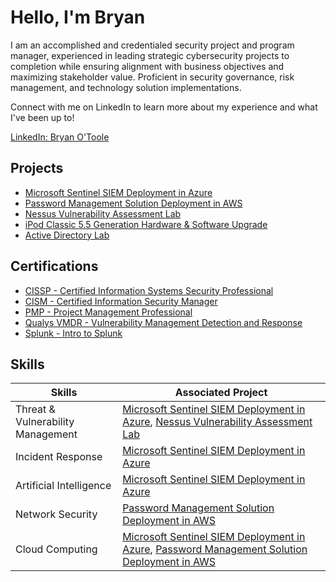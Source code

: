 # Hello, I'm Bryan

I am an accomplished and credentialed security project and program manager, experienced in leading strategic cybersecurity projects to completion while ensuring alignment with business objectives and maximizing stakeholder value. Proficient in security governance, risk management, and technology solution implementations.

Connect with me on LinkedIn to learn more about my experience and what I've been up to!

[LinkedIn: Bryan O'Toole](https://www.linkedin.com/in/bryanotoole17/)

## Projects
- [Microsoft Sentinel SIEM Deployment in Azure](https://github.com/bryanotoole/Microsoft-Sentinel-SIEM)
- [Password Management Solution Deployment in AWS](https://github.com/bryanotoole/Password-Management-Solution-Deployed-in-AWS)
- [Nessus Vulnerability Assessment Lab](https://github.com/bryanotoole/Nessus-Vulnerability-Assessment-Lab)
- [iPod Classic 5.5 Generation Hardware & Software Upgrade](https://github.com/bryanotoole/iPod-Classic-5.5-Generation-Hardware-Upgrade/blob/main/README.md)
- [Active Directory Lab](https://github.com/bryanotoole/Active-Directory-Lab/blob/main/README.md)

## Certifications
- [CISSP - Certified Information Systems Security Professional](https://www.credly.com/badges/267508aa-db31-4b6e-818d-86739bd004b9/public_url)
- [CISM - Certified Information Security Manager](https://www.credly.com/badges/f6059403-c37f-4e99-b145-8b2ee1025b88/public_url)
- [PMP - Project Management Professional](https://www.credly.com/badges/67e470e8-02dc-4f9a-83ae-eeaa0d3102b6/public_url)
- [Qualys VMDR - Vulnerability Management Detection and Response](https://github.com/bryanotoole/Certifications/blob/main/Qualys%20VDMR%20Cert%205.13.24.pdf)
- [Splunk - Intro to Splunk](https://github.com/bryanotoole/Certifications/blob/main/Intro%20to%20Splunk%20Certificate.pdf)

## Skills

| Skills                                        | Associated Project         |
|-----------------------------------------------|----------------------------|
| Threat & Vulnerability Management         | <a href="https://github.com/bryanotoole/Microsoft-Sentinel-SIEM">Microsoft Sentinel SIEM Deployment in Azure</a>, <a href="https://github.com/bryanotoole/Nessus-Vulnerability-Assessment-Lab">Nessus Vulnerability Assessment Lab</a>|
| Incident Response | <a href="https://github.com/bryanotoole/Microsoft-Sentinel-SIEM">Microsoft Sentinel SIEM Deployment in Azure</a> |
| Artificial Intelligence         | <a href="https://github.com/bryanotoole/Microsoft-Sentinel-SIEM">Microsoft Sentinel SIEM Deployment in Azure</a> |
| Network Security                  | <a href="https://github.com/bryanotoole/Password-Management-Solution-Deployed-in-AWS">Password Management Solution Deployment in AWS</a>|
| Cloud Computing      | <a href="https://github.com/bryanotoole/Microsoft-Sentinel-SIEM">Microsoft Sentinel SIEM Deployment in Azure</a>, <a href="https://github.com/bryanotoole/Password-Management-Solution-Deployed-in-AWS">Password Management Solution Deployment in AWS</a> |




